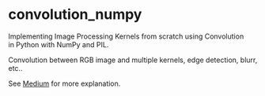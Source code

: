 # convolution_numpy
Implementing Image Processing Kernels from scratch using Convolution in Python with NumPy and PIL.

Convolution between RGB image and multiple kernels, edge detection, blurr, etc..

See <a href='https://medium.com/@sabribarac/implementing-image-processing-kernels-from-scratch-using-convolution-in-python-4e966e9aafaf'>Medium</a> for more explanation.
